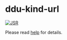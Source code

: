 # ddu-kind-url

[![JSR](https://jsr.io/badges/@4513echo/ddu-kind-url)](https://jsr.io/@4513echo/ddu-kind-url)

Please read [help](doc/ddu-kind-url.txt) for details.
